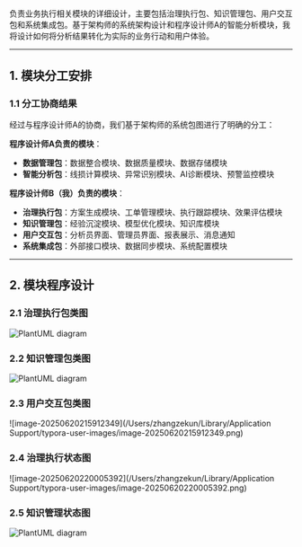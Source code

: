 ## 

负责业务执行相关模块的详细设计，主要包括治理执行包、知识管理包、用户交互包和系统集成包。基于架构师的系统架构设计和程序设计师A的智能分析模块，我将设计如何将分析结果转化为实际的业务行动和用户体验。

---

## 1. 模块分工安排

### 1.1 分工协商结果

经过与程序设计师A的协商，我们基于架构师的系统包图进行了明确的分工：

**程序设计师A负责的模块**：
- **数据管理包**：数据整合模块、数据质量模块、数据存储模块
- **智能分析包**：线损计算模块、异常识别模块、AI诊断模块、预警监控模块

**程序设计师B（我）负责的模块**：
- **治理执行包**：方案生成模块、工单管理模块、执行跟踪模块、效果评估模块
- **知识管理包**：经验沉淀模块、模型优化模块、知识库模块
- **用户交互包**：分析员界面、管理员界面、报表展示、消息通知
- **系统集成包**：外部接口模块、数据同步模块、系统配置模块

---

## 2. 模块程序设计

### 2.1 治理执行包类图

![PlantUML diagram](https://cdn-0.plantuml.com/plantuml/png/TLRDRkCs4BxhATWznLXd7q1O6EkrXTI07HkMq3qMh3JM4g58bJ_EfiKUMw307dhlgQUUssk0lasIFaOfKQGaUWK4CJdppSUPZvontqc5XT8LZRvH7w42L5DCM1GfeYYWvtyUNtx_zVctl_xxyylJbrzU_dvy-kFVAAfnVeTBGAy2_olqSuIG-SifbX9b0h2gWAa3nUm660Yik6Wn25tNnfX1PJuKo1ZjSFrsoNY5wKFsKCCS7GR-XGqHcaB2Ii8WHaU_RdslIyiFJTXLGN39k2I6T-sMHv2QgbayJii6vregNf6VR7IJMG2Revmp1P_KmBvgBHECPqn9WTKaeOdwpa88PpOr6wXh6zONVwMwHJpIn32SEIbCrEUXw1-ukDkB0iGECro2b_lUs4-KtplzFeps5cFYIScQ51jrZNXR8jNRvSYww1HhYW5_s4I9tc-3B7yVTEzM0wI9wW-y5CRZKeMLbZt5feXHgWHXvHp9rXUZ0EmLi-z5UVUtfamk7gwaQg-Zfvfr4dZa8fGx-GIvRe8oOPgYbrirMyEGWZYJ78mqOqFN0uAN0gHSOPfhsdI7kUFGredNClhZfhJp04Sp5A-pJQZcaXcGf0hgaMhvHyZlre0BIXXCvU3yLlMWFRj3Zb1peO94dEPZq8NafnFaAZ4TfeVp1Ap1PBq3GvIxvvi4zcwMvBogiI2ICzSHgy1Y4-zemPuwLRBr3f-hvOVtSE82bYS5ul9vpP5o3RDk-xlvFnjcCcBi7WGSzvkfF8oh3-bLxpK8T0_20rmWVJ3HXuEyhydQi9taeTcNspmiTq7PqDZT3aX5AgoWM6lHvXCZjx800Jzg8g0mrN8jSd1aRh_mNUuVivqvi-bJUuKphZ1TSQaQ-9hh7oXCpbadWvTqikZ3vOmSpbqeCZwEd9XZrcadSD4_76ikD0IcrqJkpo2CewdcFUSKCFFoD6-DGdlb9k1hzGBJLPX2L_Jgc2opPDskbscwkRdjDflRxm_7_SqnILCBtEyEsyH1LylRLRBTcbrpoESeclYbS7sz2EGAljqin1idt85w5oFxpHi32YDZf2N8A1ms3JOWyDXtm0fTqVy1)



### 2.2 知识管理包类图

![PlantUML diagram](https://cdn-0.plantuml.com/plantuml/png/SYWkIImgAStDuL8ioKZDJLKeo4dCpEFYAiaioKbLU3v_wOlrRS_NBNm-eUrfJ-lpZRkVpjx7nLMGc9oTc9wge8GchwHGpQMW02YiwdQRjs7eVP_2bodMV0zW3C7Sn1k2vQUptUsoK6Gw4IfBdaIboO2--sHBTkJKnGSKHKGU7XxgC8hzevne7QMN1XG3GI6XrDI64vIgWqJH78RaYY0v40snBmXZ3jiGH51YomIeE7e9Jbt-5qeQD0fkvRCFgTxtgcpX__GVdo85sd2qVQeAA6RTwJ5iw-ZWWefGz7tqx2PLnz66QVprLh5uz26FNlIA48vIiVy2KG5Fs7CaOEdghev50r7qbBEQSQ9k83qZGjQ4N-CeSHyUl-go39-X6LjP0jyto6ehQd11kW119aN2MyLuglifzrF9XRS4L2LLJMohBQ1Yj2zwkK_u6_6TeDCngzl_SRHYv2YaHaQxy5DK0PG7krsUh510i0Q1l_juUztz46LNuoqx4su8ElP0mZUDB4i0SelWY4nJ3ZH4aHeGbFvMRZD0ukYknhOuIrPw8-a9IiCXlD7lfOMeWkZtUol_5FA3Gtc4Pw9XImGvtWnzxtCPD58pjBiK3mL1qA6PAE72n347TMRjMgx70Q_U5i30CHjQ1CIZQLNhEvo3adyDZ7JyPS_3qWxHHM31LBzr6KSvAYllAN8W7N2-Tf6Ha18u8EmFMd886Qb1MLKh2xVNFohwd7w_lZnQWHQNyT_8fHG85_HVpE7iCDXlSq9RQtMmv47OVy6aGIfhAt18xrt4A-cUC7O60LhRAQGvS6yNqxcXr8OhmsTsj6SfEH3XaaT0_vumlEPKAfX9F84QlqW3t_JY3VSnOSrTehWsmvxueqFGzcO41cKkMB6orJ0QQMwxe_EtT8xra_vDE2kdXio0mvbO8ZSZxNtnXaoC2CBKOw5-ojKw-MEtpulryYrxtQHThCZIfDYck-Bj9IcADDjrqUSqju4iMLgimstIFD_ltZPfaktILTViy-5X-eTnFb-4FqLt3_QF7s4sh8iZeq4_JBmAZdD8_1pY_FaDH6bg_Zy0)

### 2.3 用户交互包类图

![image-20250620215912349](/Users/zhangzekun/Library/Application Support/typora-user-images/image-20250620215912349.png)

### 2.4 治理执行状态图

![image-20250620220005392](/Users/zhangzekun/Library/Application Support/typora-user-images/image-20250620220005392.png)

### 2.5 知识管理状态图

![PlantUML diagram](https://cdn-0.plantuml.com/plantuml/png/ZP9FJzH06CRlyod6gmbVm8F14BqeOOD_BiR3sBx1wdJQJD-DW341OvODB7IDxeQ8mP006W-i6aKIY7wPdMdtMpWjfJYP7Zns-dkUztsUlDC9Cedja9Ch-0H2e35dWI040-H0iuy7-QYJ7Urb_KwsVgnNLjNERq8UNdr4fwQkqvkBCSW0X0SpBCQs17gDwk-d1bP7FTtjvvyELVg643C3eO5-GIYzy9g9E0SF0x4mrqOl2e5GzwqaRmZ6bvRDuqma41RH3CrEt-hT3_hTyMId6asemrKhesIbvHr8aaWaHZq-MH-VREZXckfsz6w_Dd1PE_GyC7-fd9vEllHqsbVfi1A_9CIDMwXlY-Wv1ty1MZBoZAinltJO7EHRlog7ghG6tggjnH11Yjb0c3-4sj_sn8iuaJ0JzUSzTPRgtb1lRTU1cr3BuW7ZWS_EBQhZi69J1tKixc8amJTo4pWVhKvMtkT_rlv7E0zFmSD_f6h_M_xZeAYwgQH2EnlvmETY3C9WsTvQxRysLsfNxTBDztaBm7_Cl6U4DZoMR6LYdbjCiX0GP75dAjsS77RjAsrc2vDxa1J6vLQb-9KUV1sVRQjUtRRDr8dlnpuxBqh_tCX7WwfZ5sySNiik-tMRCUAY6SDQ6qs3yDiX_mi0)

